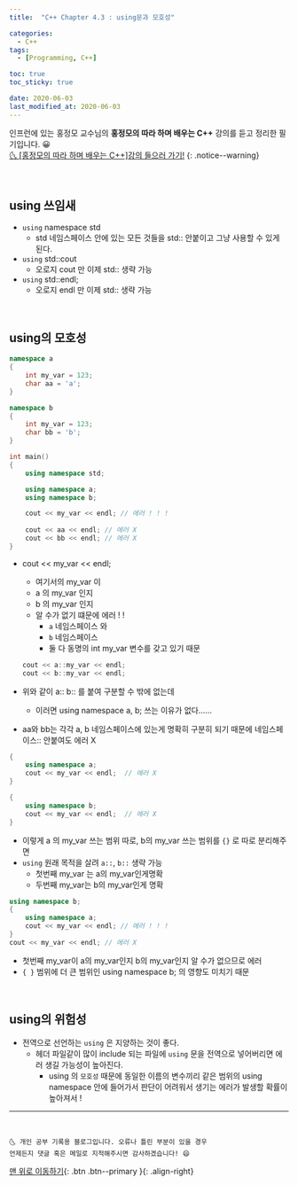 ```yaml
---
title:  "C++ Chapter 4.3 : using문과 모호성" 

categories:
  - C++
tags:
  - [Programming, C++]

toc: true
toc_sticky: true

date: 2020-06-03
last_modified_at: 2020-06-03
---
```


인프런에 있는 홍정모 교수님의 **홍정모의 따라 하며 배우는 C++** 강의를 듣고 정리한 필기입니다. 😀    
[🌜 [홍정모의 따라 하며 배우는 C++]강의 들으러 가기!](https://www.inflearn.com/course/following-c-plus)
{: .notice--warning}

<br>

## using 쓰임새
- `using` namespace std
    - std 네임스페이스 안에 있는 모든 것들을 std:: 안붙이고 그냥 사용할 수 있게 된다.
- `using` std::cout
    - 오로지 cout 만 이제 std:: 생략 가능
- `using` std::endl;
    - 오로지 endl 만 이제 std:: 생략 가능

<br>

## using의 모호성

```cpp
namespace a
{
	int my_var = 123;
	char aa = 'a';
}

namespace b
{
	int my_var = 123;
	char bb = 'b';
}

int main()
{
	using namespace std;

	using namespace a;
	using namespace b;

	cout << my_var << endl; // 에러 ! ! !
	
	cout << aa << endl; // 에러 X 
	cout << bb << endl; // 에러 X 
}
```
- cout << my_var << endl;
    - 여기서의 my_var 이
    - a 의 my_var 인지
    - b 의 my_var 인지
    - 알 수가 없기 떄문에 에러 ! !
        - `a` 네임스페이스 와
        - `b` 네임스페이스
        - 둘 다 동명의 int my_var 변수를 
        갖고 있기 때문

  ```cpp
  cout << a::my_var << endl;
  cout << b::my_var << endl;
  ```
- 위와 같이 a::  b:: 를 붙여 구분할 수 밖에 없는데
    - 이러면 using namespace a, b; 쓰는 
    이유가 없다......
- aa와 bb는 각각 a, b 네임스페이스에 있는게 명확히 구분히 되기 때문에 네임스페이스:: 안붙여도 에러 X

```cpp
{
	using namespace a;
	cout << my_var << endl;  // 에러 X 
}

{
	using namespace b;
	cout << my_var << endl;  // 에러 X 
}
```

- 이렇게 a 의 my_var 쓰는 범위 따로, b의 my_var 쓰는 범위를 `{}` 로 따로 분리해주면
- `using` 원래 목적을 살려 `a::`, `b::` 생략 가능
    - 첫번째 my_var 는 a의 my_var인게명확
    - 두번째 my_var는 b의 my_var인게 명확

```cpp
using namespace b;
{
	using namespace a;
	cout << my_var << endl; // 에러 ! ! !
}
cout << my_var << endl; // 에러 X 
```

- 첫번째 my_var이 a의 my_var인지 b의 my_var인지 알 수가 없으므로 에러
- `{ }` 범위에 더 큰 범위인 using namespace b; 의 영향도 미치기 때문

<br>

## using의 위험성

- 전역으로 선언하는 `using` 은 지양하는 것이 좋다.
    - 헤더 파일같이 많이 include 되는 파일에 `using` 문을 전역으로 넣어버리면 에러 생길 가능성이 높아진다.
        - using 의 `모호성` 때문에 동일한 이름의 변수끼리 같은 범위의 using namespace 안에 들어가서 판단이 어려워서 생기는 에러가 발생할 확률이 높아져서 !

***
<br>

    🌜 개인 공부 기록용 블로그입니다. 오류나 틀린 부분이 있을 경우 
    언제든지 댓글 혹은 메일로 지적해주시면 감사하겠습니다! 😄

[맨 위로 이동하기](#){: .btn .btn--primary }{: .align-right}